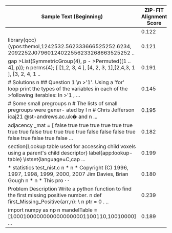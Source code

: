 | Sample Text (Beginning) | ZIP-FIT Alignment Score |
| --- | --- |
|  | 0.122 |
| library(qcc) (ypos:themol,1242532.562333666525252.6234, 2092252J07960124022556233268663525252 .. | 0.121 |
| gap >List(SymmetricGroup(4), p - >Permuted([1 .. 4], p)); n perms(4); [ [1,2, 3, 4 ], [4, 2, 3, 1],[2,4,3, 1 ], [3, 2, 4, 1 .. | 0.191 |
| # Solutions n ## Question 1 \\n >'1'. Using a 'for' loop print the types of the variables in each of the >following iterables: In >'1 , ... | 0.145 |
| # Some small pregroups n # The lists of small pregroups were gener- ated by I n # Chris Jefferson icaj21 @st-andrews.ac.uk� and n ... | 0.195 |
| adjacency _mat = [ false true true true true true true true true false true true true true false false false true false true false true false ... | 0.182 |
| section{Lookup table used for accessing child voxels using a parent's child descriptor}  label{app:lookup-table} \Istset{language=C,cap ... | 0.199 |
| * statistics test_nist.c n * n * Copyright (C) 1996, 1997, 1998, 1999, 2000, 2007 Jim Davies, Brian Gough  n * n * This pro · · | 0.180 |
| Problem Description Write a python function to find the first missing positive number. n def first_Missing_Positive(arr,n): \ n ptr = 0 . .. | 0.239 |
| import numpy as np n mandelTable = [10001000000000000000001100110,10010000] ... | 0.189 |
